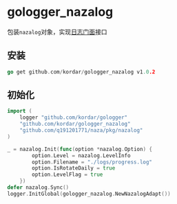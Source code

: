 # gologger_nazalog

包装`nazalog`对象，实现[日志门面](https://github.com/kordar/gologger)接口

## 安装

```go
go get github.com/kordar/gologger_nazalog v1.0.2
```

## 初始化

```go
import (
    logger "github.com/kordar/gologger"
    "github.com/kordar/gologger_nazalog"
    "github.com/q191201771/naza/pkg/nazalog"
)

_ = nazalog.Init(func(option *nazalog.Option) {
		option.Level = nazalog.LevelInfo
		option.Filename = "./logs/progress.log"
		option.IsRotateDaily = true
		option.LevelFlag = true
	})
defer nazalog.Sync()
logger.InitGlobal(gologger_nazalog.NewNazalogAdapt())
```
